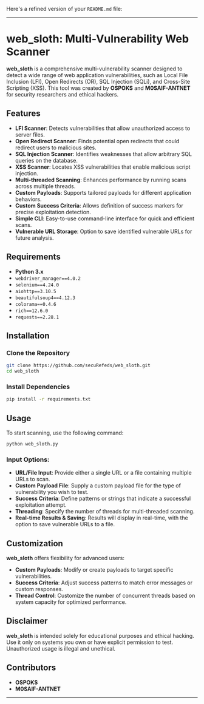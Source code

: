 Here's a refined version of your `README.md` file:

---

# **web_sloth: Multi-Vulnerability Web Scanner**

**web_sloth** is a comprehensive multi-vulnerability scanner designed to detect a wide range of web application vulnerabilities, such as Local File Inclusion (LFI), Open Redirects (OR), SQL Injection (SQLi), and Cross-Site Scripting (XSS). This tool was created by **OSPOKS** and **M0SAIF-ANTNET** for security researchers and ethical hackers.

## **Features**

- **LFI Scanner**: Detects vulnerabilities that allow unauthorized access to server files.
- **Open Redirect Scanner**: Finds potential open redirects that could redirect users to malicious sites.
- **SQL Injection Scanner**: Identifies weaknesses that allow arbitrary SQL queries on the database.
- **XSS Scanner**: Locates XSS vulnerabilities that enable malicious script injection.
- **Multi-threaded Scanning**: Enhances performance by running scans across multiple threads.
- **Custom Payloads**: Supports tailored payloads for different application behaviors.
- **Custom Success Criteria**: Allows definition of success markers for precise exploitation detection.
- **Simple CLI**: Easy-to-use command-line interface for quick and efficient scans.
- **Vulnerable URL Storage**: Option to save identified vulnerable URLs for future analysis.

## **Requirements**

- **Python 3.x**
- `webdriver_manager==4.0.2`
- `selenium==4.24.0`
- `aiohttp==3.10.5`
- `beautifulsoup4==4.12.3`
- `colorama==0.4.6`
- `rich==12.6.0`
- `requests==2.28.1`

## **Installation**

### Clone the Repository

```bash
git clone https://github.com/secuRefeds/web_sloth.git
cd web_sloth
```

### Install Dependencies

```bash
pip install -r requirements.txt
```

## **Usage**

To start scanning, use the following command:

```bash
python web_sloth.py
```

### Input Options:

- **URL/File Input**: Provide either a single URL or a file containing multiple URLs to scan.
- **Custom Payload File**: Supply a custom payload file for the type of vulnerability you wish to test.
- **Success Criteria**: Define patterns or strings that indicate a successful exploitation attempt.
- **Threading**: Specify the number of threads for multi-threaded scanning.
- **Real-time Results & Saving**: Results will display in real-time, with the option to save vulnerable URLs to a file.

## **Customization**

**web_sloth** offers flexibility for advanced users:
- **Custom Payloads**: Modify or create payloads to target specific vulnerabilities.
- **Success Criteria**: Adjust success patterns to match error messages or custom responses.
- **Thread Control**: Customize the number of concurrent threads based on system capacity for optimized performance.

## **Disclaimer**

**web_sloth** is intended solely for educational purposes and ethical hacking. Use it only on systems you own or have explicit permission to test. Unauthorized usage is illegal and unethical.

## **Contributors**

- **OSPOKS**
- **M0SAIF-ANTNET**

---

